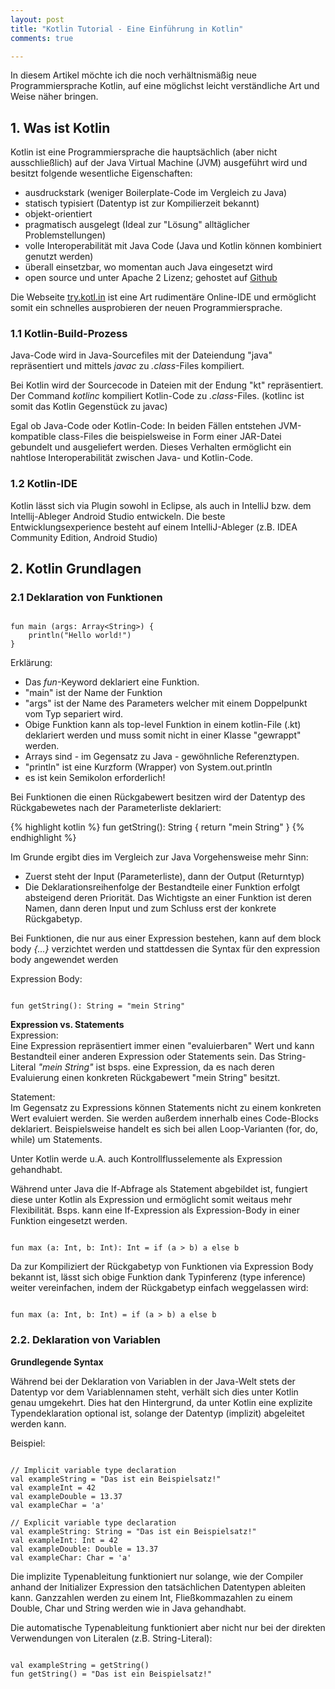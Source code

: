 ```yaml
---
layout: post
title: "Kotlin Tutorial - Eine Einführung in Kotlin"
comments: true

---
```



In diesem Artikel möchte ich die noch verhältnismäßig neue Programmiersprache Kotlin, auf eine möglichst leicht verständliche Art und Weise näher bringen.


## 1. Was ist Kotlin

Kotlin ist eine Programmiersprache die hauptsächlich (aber nicht ausschließlich) auf der Java Virtual Machine (JVM) ausgeführt wird und besitzt folgende wesentliche Eigenschaften:

- ausdruckstark (weniger Boilerplate-Code im Vergleich zu Java)
- statisch typisiert (Datentyp ist zur Kompilierzeit bekannt)
- objekt-orientiert
- pragmatisch ausgelegt (Ideal zur "Lösung" alltäglicher Problemstellungen)
- volle Interoperabilität mit Java Code (Java und Kotlin können kombiniert genutzt werden)
- überall einsetzbar, wo momentan auch Java eingesetzt wird 
- open source und unter Apache 2 Lizenz; gehostet auf <a href="https://github.com/jetbrains/kotlin" target="_blank">Github</a>

Die Webseite <a href="https://try.kotl.in" target="_blank">try.kotl.in</a> ist eine Art rudimentäre Online-IDE und ermöglicht somit ein schnelles ausprobieren der neuen Programmiersprache.

### 1.1 Kotlin-Build-Prozess

Java-Code wird in Java-Sourcefiles mit der Dateiendung "java" repräsentiert und mittels <i>javac</i> zu <i>.class</i>-Files kompiliert.

Bei Kotlin wird der Sourcecode in Dateien mit der Endung "kt" repräsentiert. Der Command <i>kotlinc</i> kompiliert Kotlin-Code zu <i>.class</i>-Files. (kotlinc ist somit das Kotlin Gegenstück zu javac)

Egal ob Java-Code oder Kotlin-Code: In beiden Fällen entstehen JVM-kompatible class-Files die beispielsweise in Form einer JAR-Datei gebundelt und ausgeliefert werden. Dieses Verhalten ermöglicht ein nahtlose Interoperabilität zwischen Java- und Kotlin-Code.

### 1.2 Kotlin-IDE

Kotlin lässt sich via Plugin sowohl in Eclipse, als auch in IntelliJ bzw. dem Intellij-Ableger Android Studio entwickeln. Die beste Entwicklungsexperience besteht auf einem IntelliJ-Ableger (z.B. IDEA Community Edition, Android Studio)

## 2. Kotlin Grundlagen

### 2.1 Deklaration von Funktionen

<pre><code class="language-kotlin">
fun main (args: Array&lt;String&gt;) {
    println("Hello world!")
}
</code></pre>

Erklärung:

- Das <i>fun</i>-Keyword deklariert eine Funktion.
- "main" ist der Name der Funktion
- "args" ist der Name des Parameters welcher mit einem Doppelpunkt vom Typ separiert wird.
- Obige Funktion kann als top-level Funktion in einem kotlin-File (.kt) deklariert werden und muss somit nicht in einer Klasse "gewrappt" werden.
- Arrays sind - im Gegensatz zu Java - gewöhnliche Referenztypen.
- "println" ist eine Kurzform (Wrapper) von System.out.println
- es ist kein Semikolon erforderlich!

Bei Funktionen die einen Rückgabewert besitzen wird der Datentyp des Rückgabewetes nach der Parameterliste deklariert: 

{% highlight kotlin %}
fun getString(): String {
    return "mein String"
}
{% endhighlight %}

Im Grunde ergibt dies im Vergleich zur Java Vorgehensweise mehr Sinn:
- Zuerst steht der Input (Parameterliste), dann der Output (Returntyp)
- Die Deklarationsreihenfolge der Bestandteile einer Funktion erfolgt absteigend deren Priorität. Das Wichtigste an einer Funktion ist deren Namen, dann deren Input und zum Schluss erst der konkrete Rückgabetyp.

Bei Funktionen, die nur aus einer Expression bestehen, kann auf dem block body <i>{...}</i> verzichtet werden und stattdessen die Syntax für den expression body angewendet werden

Expression Body:<br>
<pre><code class="language-kotlin">
fun getString(): String = "mein String"
</code></pre>

<b>Expression vs. Statements</b><br>
Expression:<br>
Eine Expression repräsentiert immer einen "evaluierbaren" Wert und kann Bestandteil einer anderen Expression oder Statements sein. Das String-Literal <i>"mein String"</i> ist bsps. eine Expression, da es nach deren Evaluierung einen konkreten Rückgabewert "mein String" besitzt.

Statement:<br>
Im Gegensatz zu Expressions können Statements nicht zu einem konkreten Wert evaluiert werden.
Sie werden außerdem innerhalb eines Code-Blocks deklariert.
Beispielsweise handelt es sich bei allen Loop-Varianten (for, do, while) um Statements.

Unter Kotlin werde u.A. auch Kontrollflusselemente als Expression gehandhabt.

Während unter Java die If-Abfrage als Statement abgebildet ist, fungiert diese unter Kotlin als Expression und ermöglicht somit weitaus mehr Flexibilität. Bsps. kann eine If-Expression als Expression-Body in einer Funktion eingesetzt werden.

<pre><code class="language-kotlin">
fun max (a: Int, b: Int): Int = if (a > b) a else b
</code></pre>

Da zur Kompiliziert der Rückgabetyp von Funktionen via Expression Body bekannt ist, lässt sich obige Funktion dank Typinferenz (type inference) weiter vereinfachen, indem der Rückgabetyp einfach weggelassen wird:

<pre><code class="language-kotlin">
fun max (a: Int, b: Int) = if (a > b) a else b
</code></pre>




### 2.2. Deklaration von Variablen

<strong>Grundlegende Syntax</strong>

Während bei der Deklaration von Variablen in der Java-Welt stets der Datentyp vor dem Variablennamen steht, verhält sich dies unter Kotlin genau umgekehrt.
Dies hat den Hintergrund, da unter Kotlin eine explizite Typendeklaration optional ist, solange der Datentyp (implizit) abgeleitet werden kann.

Beispiel:

<pre><code class="language-kotlin">
// Implicit variable type declaration
val exampleString = "Das ist ein Beispielsatz!"
val exampleInt = 42
val exampleDouble = 13.37
val exampleChar = 'a'

// Explicit variable type declaration
val exampleString: String = "Das ist ein Beispielsatz!"
val exampleInt: Int = 42
val exampleDouble: Double = 13.37
val exampleChar: Char = 'a'
</code></pre>

Die implizite Typenableitung funktioniert nur solange, wie der Compiler anhand der Initializer Expression den tatsächlichen Datentypen ableiten kann.
Ganzzahlen werden zu einem Int, Fließkommazahlen zu einem Double, Char und String werden wie in Java gehandhabt.

Die automatische Typenableitung funktioniert aber nicht nur bei der direkten Verwendungen von Literalen (z.B. String-Literal):

<pre><code class="language-kotlin">
val exampleString = getString()
fun getString() = "Das ist ein Beispielsatz!"
</code></pre>





